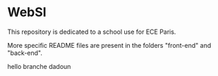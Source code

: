 # WebSI

This repository is dedicated to a school use for ECE Paris.

More specific README files are present in the folders "front-end" and "back-end".

hello branche dadoun